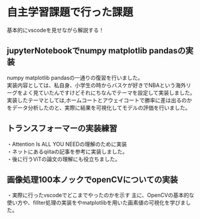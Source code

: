 # 自主学習課題で行った課題　
基本的にvscodeを見せながら解説する！

## jupyterNotebookでnumpy matplotlib pandasの実装
numpy matplotlib pandasの一通りの復習を行いました。  
実装内容としては、私自身、小学生の時からバスケが好きでNBAという海外リーグをよく見ていたんですけどそれにちなんでテーマを設定して実装しました。  
実装したテーマとしては,ホームコートとアウェイコートで勝率に差は出るのかをデータ分析したのと、実際に結果を可視化してモデルの評価を行いました。

## トランスフォーマーの実装練習
・Attention Is ALL YOU NEEDの理解のために実装  
・ネットにあるqiitaの記事を参考に実装しました。  
・後に行うViTの論文の理解にも役立ちました。


## 画像処理100本ノックでopenCVについての実装
・実際に行ったvscodeでどこまでやったのかを示す
主に、OpenCVの基本的な使い方や、fillter処理の実装をやmatplotlibを用いた画素値の可視化を学びました。
